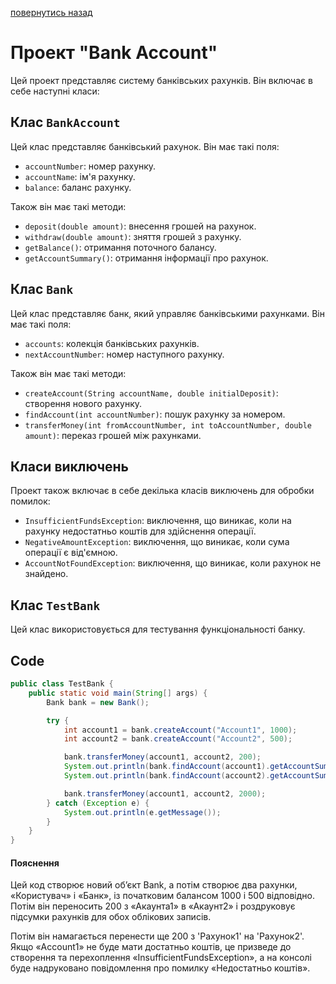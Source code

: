 [повернутись назад](https://github.com/BlackCNP/Java/blob/main/README.md)
# Проект "Bank Account"

Цей проект представляє систему банківських рахунків. Він включає в себе наступні класи:

## Клас `BankAccount`

Цей клас представляє банківський рахунок. Він має такі поля:
- `accountNumber`: номер рахунку.
- `accountName`: ім'я рахунку.
- `balance`: баланс рахунку.

Також він має такі методи:
- `deposit(double amount)`: внесення грошей на рахунок.
- `withdraw(double amount)`: зняття грошей з рахунку.
- `getBalance()`: отримання поточного балансу.
- `getAccountSummary()`: отримання інформації про рахунок.

## Клас `Bank`

Цей клас представляє банк, який управляє банківськими рахунками. Він має такі поля:
- `accounts`: колекція банківських рахунків.
- `nextAccountNumber`: номер наступного рахунку.

Також він має такі методи:
- `createAccount(String accountName, double initialDeposit)`: створення нового рахунку.
- `findAccount(int accountNumber)`: пошук рахунку за номером.
- `transferMoney(int fromAccountNumber, int toAccountNumber, double amount)`: переказ грошей між рахунками.

## Класи виключень

Проект також включає в себе декілька класів виключень для обробки помилок:
- `InsufficientFundsException`: виключення, що виникає, коли на рахунку недостатньо коштів для здійснення операції.
- `NegativeAmountException`: виключення, що виникає, коли сума операції є від'ємною.
- `AccountNotFoundException`: виключення, що виникає, коли рахунок не знайдено.

## Клас `TestBank`

Цей клас використовується для тестування функціональності банку.

## Code

```java
public class TestBank {
    public static void main(String[] args) {
        Bank bank = new Bank();

        try {
            int account1 = bank.createAccount("Account1", 1000);
            int account2 = bank.createAccount("Account2", 500);

            bank.transferMoney(account1, account2, 200);
            System.out.println(bank.findAccount(account1).getAccountSummary());
            System.out.println(bank.findAccount(account2).getAccountSummary());

            bank.transferMoney(account1, account2, 2000);
        } catch (Exception e) {
            System.out.println(e.getMessage());
        }
    }
}
``` 
#### Пояснення
Цей код створює новий об’єкт Bank, а потім створює два рахунки, «Користувач» і «Банк», із початковим балансом 1000 і 500 відповідно. Потім він переносить 200 з «Акаунта1» в «Акаунт2» і роздруковує підсумки рахунків для обох облікових записів.

Потім він намагається перенести ще 200 з 'Рахунок1' на 'Рахунок2'. Якщо «Account1» не буде мати достатньо коштів, це призведе до створення та перехоплення «InsufficientFundsException», а на консолі буде надруковано повідомлення про помилку «Недостатньо коштів».